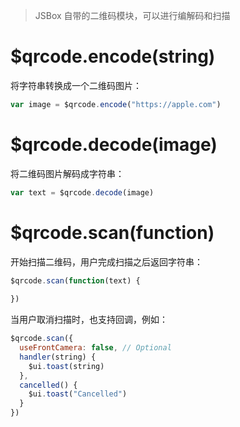 > JSBox 自带的二维码模块，可以进行编解码和扫描

# $qrcode.encode(string)

将字符串转换成一个二维码图片：

```js
var image = $qrcode.encode("https://apple.com")
```

# $qrcode.decode(image)

将二维码图片解码成字符串：

```js
var text = $qrcode.decode(image)
```

# $qrcode.scan(function)

开始扫描二维码，用户完成扫描之后返回字符串：

```js
$qrcode.scan(function(text) {
  
})
```

当用户取消扫描时，也支持回调，例如：

```js
$qrcode.scan({
  useFrontCamera: false, // Optional
  handler(string) {
    $ui.toast(string)
  },
  cancelled() {
    $ui.toast("Cancelled")
  }
})
```